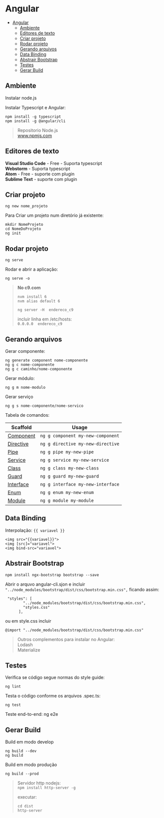 # Angular

- [Angular](#angular)
    - [Ambiente](#ambiente)
    - [Editores de texto](#editores-de-texto)
    - [Criar projeto](#criar-projeto)
    - [Rodar projeto](#rodar-projeto)
    - [Gerando arquivos](#gerando-arquivos)
    - [Data Binding](#data-binding)
    - [Abstrair Bootstrap](#abstrair-bootstrap)
    - [Testes](#testes)
    - [Gerar Build](#gerar-build)

## Ambiente
Instalar node.js

Instalar Typescript e Angular:

    npm install -g typescript
    npm install -g @angular/cli

>Repositorio Node.js  
>www.npmjs.com

## Editores de texto
**Visual Studio Code** - Free - Suporta typescript  
**Webstorm** - Suporta typescript  
**Atom** - Free - suporte com plugin  
**Sublime Text** - suporte com plugin  

## Criar projeto
    ng new nome_projeto

Para Criar um projeto num diretório já existente:

    mkdir NomeProjeto
    cd NomeDoProjeto
    ng init

## Rodar projeto
    ng serve

Rodar e abrir a aplicação:

    ng serve -o

> **No c9.com**  
> ```
> nvm install 6
> nvm alias default 6
> 
> ng server -H  endereco_c9
> ```
> incluir linha em /etc/hosts:  
> `0.0.0.0  endereco_c9`


## Gerando arquivos
Gerar componente:

    ng generate component nome-componente
    ng g c nome-componente
    ng g c caminho/nome-componente

Gerar módulo:

    ng g m nome-modulo

Gerar serviço

    ng g s nome-componente/nome-servico

Tabela de comandos:

Scaffold  | Usage
---       | ---
[Component](https://github.com/angular/angular-cli/wiki/generate-component) | `ng g component my-new-component`
[Directive](https://github.com/angular/angular-cli/wiki/generate-directive) | `ng g directive my-new-directive`
[Pipe](https://github.com/angular/angular-cli/wiki/generate-pipe)           | `ng g pipe my-new-pipe`
[Service](https://github.com/angular/angular-cli/wiki/generate-service)     | `ng g service my-new-service`
[Class](https://github.com/angular/angular-cli/wiki/generate-class)         | `ng g class my-new-class`
[Guard](https://github.com/angular/angular-cli/wiki/generate-guard)         | `ng g guard my-new-guard`
[Interface](https://github.com/angular/angular-cli/wiki/generate-interface) | `ng g interface my-new-interface`
[Enum](https://github.com/angular/angular-cli/wiki/generate-enum)           | `ng g enum my-new-enum`
[Module](https://github.com/angular/angular-cli/wiki/generate-module)       | `ng g module my-module`

## Data Binding

Interpolação: `{{ variavel }}`
```
<img src="{{variavel}}">
<img [src]="variavel">
<img bind-src="variavel">
```
## Abstrair Bootstrap

    npm install ngx-bootstrap bootstrap --save

Abrir o arquvo angular-cli.sjon e incluir `"../node_modules/bootstrap/dist/css/bootstrap.min.css",` ficando assim:

```
 "styles": [
        "../node_modules/bootstrap/dist/css/bootstrap.min.css",
        "styles.css"
      ],
```
ou em style.css incluir 

    @import "../node_modules/bootstrap/dist/css/bootstrap.min.css"

> Outros complementos para instalar no Angular:  
> Lodash  
> Materialize  

## Testes

Verifica se código segue normas do style guide:

    ng lint

Testa o código conforme os arquivos .spec.ts:

    ng test

Teste end-to-end:
    ng e2e

## Gerar Build

Build em modo develop

    ng build --dev
    ng build

Build em modo produção

    ng build --prod

> Servidor http nodejs:   
> `npm install http-server -g`
>
> executar:  
> ```
> cd dist
> http-server
> ```

